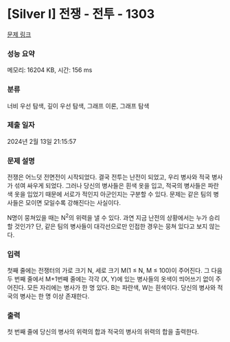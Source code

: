 # [Silver I] 전쟁 - 전투 - 1303 

[문제 링크](https://www.acmicpc.net/problem/1303) 

### 성능 요약

메모리: 16204 KB, 시간: 156 ms

### 분류

너비 우선 탐색, 깊이 우선 탐색, 그래프 이론, 그래프 탐색

### 제출 일자

2024년 2월 13일 21:15:57

### 문제 설명

<p>전쟁은 어느덧 전면전이 시작되었다. 결국 전투는 난전이 되었고, 우리 병사와 적국 병사가 섞여 싸우게 되었다. 그러나 당신의 병사들은 흰색 옷을 입고, 적국의 병사들은 파란색 옷을 입었기 때문에 서로가 적인지 아군인지는 구분할 수 있다. 문제는 같은 팀의 병사들은 모이면 모일수록 강해진다는 사실이다.</p>

<p>N명이 뭉쳐있을 때는 N<sup>2</sup>의 위력을 낼 수 있다. 과연 지금 난전의 상황에서는 누가 승리할 것인가? 단, 같은 팀의 병사들이 대각선으로만 인접한 경우는 뭉쳐 있다고 보지 않는다.</p>

### 입력 

 <p>첫째 줄에는 전쟁터의 가로 크기 N, 세로 크기 M(1 ≤ N, M ≤ 100)이 주어진다. 그 다음 두 번째 줄에서 M+1번째 줄에는 각각 (X, Y)에 있는 병사들의 옷색이 띄어쓰기 없이 주어진다. 모든 자리에는 병사가 한 명 있다. B는 파란색, W는 흰색이다. 당신의 병사와 적국의 병사는 한 명 이상 존재한다.</p>

### 출력 

 <p>첫 번째 줄에 당신의 병사의 위력의 합과 적국의 병사의 위력의 합을 출력한다.</p>


